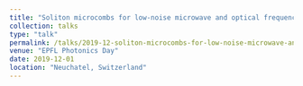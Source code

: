 ```yaml
---
title: "Soliton microcombs for low-noise microwave and optical frequency synthesis"
collection: talks
type: "talk"
permalink: /talks/2019-12-soliton-microcombs-for-low-noise-microwave-and-optical-frequency-synthesis
venue: "EPFL Photonics Day"
date: 2019-12-01
location: "Neuchatel, Switzerland"
---
```

